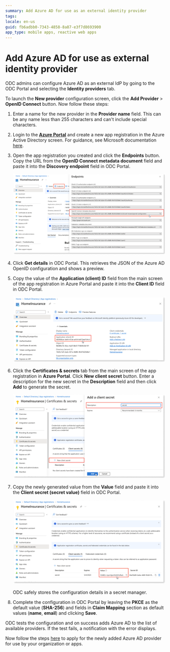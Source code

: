```yaml
---
summary: Add Azure AD for use as an external identity provider
tags: 
locale: en-us
guid: fb6adbb0-7343-4858-8a87-e3f7d8693900
app_type: mobile apps, reactive web apps
---
```


# Add Azure AD for use as external identity provider

ODC admins can configure Azure AD as an external IdP by going to the ODC Portal and selecting the **Identity providers** tab. 

To launch the **New provider** configuration screen, click the **Add Provider** > **OpenID Connect** button. Now follow these steps:

1. Enter a name for the new provider in the **Provider name** field. This can be any name less than 255 characters and can't include special characters.

1. Login to the [**Azure Portal**](https://portal.azure.com/) and create a new app registration in the Azure Active Directory screen. For guidance, see Microsoft documentation [here](https://learn.microsoft.com/en-us/azure/active-directory/develop/quickstart-register-app).

1. Open the app registration you created and click the **Endpoints** button. Copy the URL from the **OpenID Connect metadata document** field and paste it into the **Discovery endpoint** field in ODC Portal.

    ![Azure Portal](images/open-endpoints-az.png)

1. Click **Get details** in ODC Portal. This retrieves the JSON of the Azure AD OpenID configuration and shows a preview.

1. Copy the value of the **Application (client) ID** field from the main screen of the app registration in Azure Portal and paste it into the **Client ID** field in ODC Portal.

    ![Azure Portal](images/copy-application-cliend-id-az.png)

1. Click the **Certificates & secrets** tab from the main screen of the app registration in **Azure Portal**. Click **New client secret** button. Enter a description for the new secret in the **Description** field and then click **Add** to generate the secret. 

    ![Azure Portal](images/add-a-client-secret-az.png)

1. Copy the newly generated value from the **Value** field and paste it into the **Client secret (secret value)** field in ODC Portal. 

    ![Azure Portal](images/paste-secret-value-az.png)

    <div class="info" markdown="1">
    ODC safely stores the configuration details in a secret manager.
    </div>

1. Complete the configuration in ODC Portal by leaving the **PKCE** as the default value (**SHA-256**) and fields in **Claim Mapping** section as default values (**name**, **email**) and clicking **Save**.

ODC tests the configuration and on success adds Azure AD to the list of available providers. If the test fails, a notification with the error displays. 

Now follow the steps [here](intro.md#apply-an-external-idp) to apply for the newly added Azure AD provider for use by your organization or apps.
